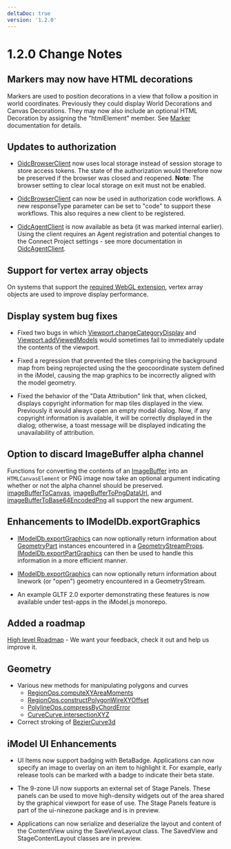 ```yaml
---
deltaDoc: true
version: '1.2.0'
---
```

# 1.2.0 Change Notes

## Markers may now have HTML decorations

Markers are used to position decorations in a view that follow a position in world coordinates. Previously they could display World Decorations and Canvas Decorations. They may now also include an optional HTML Decoration by assigning the "htmlElement" member. See [Marker](https://www.imodeljs.org/v1/reference/imodeljs-frontend/views/marker) documentation for details.

## Updates to authorization

- [OidcBrowserClient](https://www.imodeljs.org/v1/reference/imodeljs-frontend/oidc/oidcbrowserclient) now uses local storage instead of session storage to store access tokens. The state of the authorization would therefore now be preserved if the browser was closed and reopened.
**Note**: The browser setting to clear local storage on exit must not be enabled.

- [OidcBrowserClient](https://www.imodeljs.org/v1/reference/imodeljs-frontend/oidc/oidcbrowserclient/) can now be used in authorization code workflows. A new responseType parameter can be set to "code" to support these workflows. This also requires a new client to be registered.

- [OidcAgentClient](https://www.imodeljs.org/v1/reference/imodeljs-clients-backend/authentication/oidcagentclient) is now available as beta (it was marked internal earlier). Using the client requires an Agent registration and potential changes to the Connect Project settings - see more documentation in [OidcAgentClient](https://www.imodeljs.org/v1/reference/imodeljs-clients-backend/authentication/oidcagentclient).

## Support for vertex array objects

On systems that support the [required WebGL extension](https://developer.mozilla.org/docs/Web/API/OES_vertex_array_object), vertex array objects are used to improve display performance.

## Display system bug fixes

- Fixed two bugs in which [Viewport.changeCategoryDisplay](https://www.imodeljs.org/v1/reference/imodeljs-frontend/views/viewport/changecategorydisplay) and [Viewport.addViewedModels](https://www.imodeljs.org/v1/reference/imodeljs-frontend/views/viewport/addviewedmodels) would sometimes fail to immediately update the contents of the viewport.

- Fixed a regression that prevented the tiles comprising the background map from being reprojected using the the geocoordinate system defined in the iModel, causing the map graphics to be incorrectly aligned with the model geometry.

- Fixed the behavior of the "Data Attribution" link that, when clicked, displays copyright information for map tiles displayed in the view. Previously it would always open an empty modal dialog. Now, if any copyright information is available, it will be correctly displayed in the dialog; otherwise, a toast message will be displayed indicating the unavailability of attribution.

## Option to discard ImageBuffer alpha channel

Functions for converting the contents of an [ImageBuffer](https://www.imodeljs.org/v1/reference/imodeljs-common/rendering/imagebuffer) into an `HTMLCanvasElement` or PNG image now take an optional argument indicating whether or not the alpha channel should be preserved. [imageBufferToCanvas](https://www.imodeljs.org/v1/reference/imodeljs-frontend/rendering/imagebuffertocanvas), [imageBufferToPngDataUrl](https://www.imodeljs.org/v1/reference/imodeljs-frontend/rendering/imagebuffertopngdataurl), and [imageBufferToBase64EncodedPng](https://www.imodeljs.org/v1/reference/imodeljs-frontend/rendering/imagebuffertobase64encodedpng) all support the new argument.

## Enhancements to IModelDb.exportGraphics

- [IModelDb.exportGraphics](https://www.imodeljs.org/v1/reference/imodeljs-backend/imodels/imodeldb/exportgraphics) can now optionally return information about [GeometryPart](https://www.imodeljs.org/v1/reference/imodeljs-backend/elements/geometrypart) instances encountered in a [GeometryStreamProps](https://www.imodeljs.org/v1/reference/imodeljs-common/geometry/geometrystreamprops). [IModelDb.exportPartGraphics](https://www.imodeljs.org/v1/reference/imodeljs-backend/imodels/imodeldb/exportpartgraphics) can then be used to handle this information in a more efficient manner.

- [IModelDb.exportGraphics](https://www.imodeljs.org/v1/reference/imodeljs-backend/imodels/imodeldb/exportgraphics) can now optionally return information about linework (or "open") geometry encountered in a GeometryStream.

- An example GLTF 2.0 exporter demonstrating these features is now available under test-apps in the iModel.js monorepo.

## Added a roadmap

[High level Roadmap](./Roadmap.md) - We want your feedback, check it out and help us improve it.

## Geometry

- Various new methods for manipulating polygons and curves
  - [RegionOps.computeXYAreaMoments](https://www.imodeljs.org/v1/reference/geometry-core/curve/regionops/#computexyareamoments)
  - [RegionOps.constructPolygonWireXYOffset](https://www.imodeljs.org/v1/reference/geometry-core/curve/regionops/#constructpolygonwirexyoffset)
  - [PolylineOps.compressByChordError](https://www.imodeljs.org/v1/reference/geometry-core/cartesiangeometry/polylineops/#compressbychorderror)
  - [CurveCurve.intersectionXYZ](https://www.imodeljs.org/v1/reference/geometry-core/curve/curvecurve/#intersectionxyz)
- Correct stroking of [BezierCurve3d](https://www.imodeljs.org/v1/reference/geometry-core/bspline/beziercurve3d)

## iModel UI Enhancements

- UI Items now support badging with BetaBadge. Applications can now specify an image to overlay on an item to highlight it. For example, early release tools can be marked with a badge to indicate their beta state.

- The 9-zone UI now supports an external set of Stage Panels. These panels can be used to move high-density widgets out of the area shared by the graphical viewport for ease of use. The Stage Panels feature is part of the ui-ninezone package and is in preview.

- Applications can now serialize and deserialize the layout and content of the ContentView using the SaveViewLayout class. The SavedView and StageContentLayout classes are in preview.
